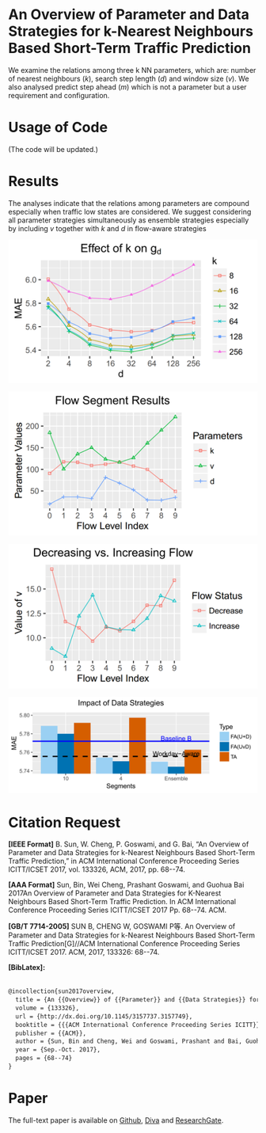 # An Overview of Parameter and Data Strategies for k-Nearest Neighbours Based Short-Term Traffic Prediction
We examine the relations among three k NN parameters, which are:
number of nearest neighbours (*k*), search step length (*d*) and window size (*v*). 
We also analysed predict step ahead (*m*) which is not a parameter but a user requirement and configuration.


# Usage of Code
(The code will be updated.)


# Results
The analyses indicate that the relations among parameters are compound especially when traffic low states are considered.
We suggest considering all parameter strategies simultaneously as ensemble strategies especially by including *v* together with *k* and *d* in flow-aware strategies

![](./_image/effectKOnGd.png)

![](./_image/flowSegment.png)

![](./_image/flowChangeWithLevelParamV.png)

![](./_image/dataStrategy.png)

# Citation Request
**[IEEE Format]** B. Sun, W. Cheng, P. Goswami, and G. Bai, “An Overview of Parameter and Data Strategies for k-Nearest Neighbours Based Short-Term Traffic Prediction,” in ACM International Conference Proceeding Series ICITT/ICSET 2017, vol. 133326, ACM, 2017, pp. 68--74.

**[AAA Format]** Sun, Bin, Wei Cheng, Prashant Goswami, and Guohua Bai 2017An Overview of Parameter and Data Strategies for K-Nearest Neighbours Based Short-Term Traffic Prediction. In ACM International Conference Proceeding Series ICITT/ICSET 2017 Pp. 68--74. ACM.

**[GB/T 7714-2005]** SUN B, CHENG W, GOSWAMI P等. An Overview of Parameter and Data Strategies for k-Nearest Neighbours Based Short-Term Traffic Prediction[G]//ACM International Conference Proceeding Series ICITT/ICSET 2017. ACM, 2017, 133326: 68--74.


**[BibLatex]:**

```tex

@incollection{sun2017overview,
  title = {An {{Overview}} of {{Parameter}} and {{Data Strategies}} for K-{{Nearest Neighbours Based Short}}-{{Term Traffic Prediction}}},
  volume = {133326},
  url = {http://dx.doi.org/10.1145/3157737.3157749},
  booktitle = {{{ACM International Conference Proceeding Series ICITT}}/{{ICSET}} 2017},
  publisher = {{ACM}},
  author = {Sun, Bin and Cheng, Wei and Goswami, Prashant and Bai, Guohua},
  year = {Sep.-Oct. 2017},
  pages = {68--74}
}

```

# Paper
The full-text paper is available on [Github](https://github.com/SunnyBingoMe/sun2017overview-github-public/blob/master/sun2017overview%20CD039_main-fixed-title-fig-fonts.pdf), [Diva](http://urn.kb.se/resolve?urn=urn:nbn:se:bth-15210) and [ResearchGate](https://www.researchgate.net/publication/316940475_An_Overview_of_Parameter_and_Data_Strategies_for_k-Nearest_Neighbours_Based_Short-Term_Traffic_Prediction).

